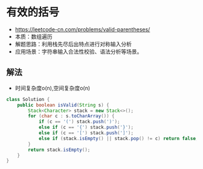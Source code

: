 # 有效的括号
- https://leetcode-cn.com/problems/valid-parentheses/
- 本质：数组遍历
- 解题思路：利用栈先尽后出特点进行对称输入分析
- 应用场景：字符串输入合法性校验、语法分析等场景。

## 解法
- 时间复杂度o(n),空间复杂度o(n)
```java
class Solution {
    public boolean isValid(String s) {
        Stack<Character> stack = new Stack<>();
        for (char c : s.toCharArray()) {
            if (c == '(') stack.push(')');
            else if (c == '{') stack.push('}'); 
            else if (c == '[') stack.push(']');
            else if (stack.isEmpty() || stack.pop() != c) return false;
        }
        return stack.isEmpty();
    }
}
```
